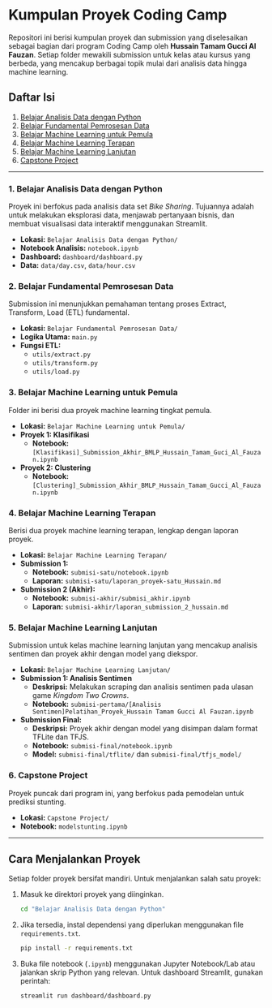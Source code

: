 # Kumpulan Proyek Coding Camp

Repositori ini berisi kumpulan proyek dan submission yang diselesaikan sebagai bagian dari program Coding Camp oleh **Hussain Tamam Gucci Al Fauzan**. Setiap folder mewakili submission untuk kelas atau kursus yang berbeda, yang mencakup berbagai topik mulai dari analisis data hingga machine learning.

## Daftar Isi
1.  [Belajar Analisis Data dengan Python](#1-belajar-analisis-data-dengan-python)
2.  [Belajar Fundamental Pemrosesan Data](#2-belajar-fundamental-pemrosesan-data)
3.  [Belajar Machine Learning untuk Pemula](#3-belajar-machine-learning-untuk-pemula)
4.  [Belajar Machine Learning Terapan](#4-belajar-machine-learning-terapan)
5.  [Belajar Machine Learning Lanjutan](#5-belajar-machine-learning-lanjutan)
6.  [Capstone Project](#6-capstone-project)

---

### 1. Belajar Analisis Data dengan Python

Proyek ini berfokus pada analisis data set *Bike Sharing*. Tujuannya adalah untuk melakukan eksplorasi data, menjawab pertanyaan bisnis, dan membuat visualisasi data interaktif menggunakan Streamlit.

-   **Lokasi:** `Belajar Analisis Data dengan Python/`
-   **Notebook Analisis:** `notebook.ipynb`
-   **Dashboard:** `dashboard/dashboard.py`
-   **Data:** `data/day.csv`, `data/hour.csv`

### 2. Belajar Fundamental Pemrosesan Data

Submission ini menunjukkan pemahaman tentang proses Extract, Transform, Load (ETL) fundamental.

-   **Lokasi:** `Belajar Fundamental Pemrosesan Data/`
-   **Logika Utama:** `main.py`
-   **Fungsi ETL:**
    -   `utils/extract.py`
    -   `utils/transform.py`
    -   `utils/load.py`

### 3. Belajar Machine Learning untuk Pemula

Folder ini berisi dua proyek machine learning tingkat pemula.

-   **Lokasi:** `Belajar Machine Learning untuk Pemula/`
-   **Proyek 1: Klasifikasi**
    -   **Notebook:** `[Klasifikasi]_Submission_Akhir_BMLP_Hussain_Tamam_Guci_Al_Fauzan.ipynb`
-   **Proyek 2: Clustering**
    -   **Notebook:** `[Clustering]_Submission_Akhir_BMLP_Hussain_Tamam_Gucci_Al_Fauzan.ipynb`

### 4. Belajar Machine Learning Terapan

Berisi dua proyek machine learning terapan, lengkap dengan laporan proyek.

-   **Lokasi:** `Belajar Machine Learning Terapan/`
-   **Submission 1:**
    -   **Notebook:** `submisi-satu/notebook.ipynb`
    -   **Laporan:** `submisi-satu/laporan_proyek-satu_Hussain.md`
-   **Submission 2 (Akhir):**
    -   **Notebook:** `submisi-akhir/submisi_akhir.ipynb`
    -   **Laporan:** `submisi-akhir/laporan_submission_2_hussain.md`

### 5. Belajar Machine Learning Lanjutan

Submission untuk kelas machine learning lanjutan yang mencakup analisis sentimen dan proyek akhir dengan model yang diekspor.

-   **Lokasi:** `Belajar Machine Learning Lanjutan/`
-   **Submission 1: Analisis Sentimen**
    -   **Deskripsi:** Melakukan scraping dan analisis sentimen pada ulasan game *Kingdom Two Crowns*.
    -   **Notebook:** `submisi-pertama/[Analisis Sentimen]Pelatihan_Proyek_Hussain Tamam Gucci Al Fauzan.ipynb`
-   **Submission Final:**
    -   **Deskripsi:** Proyek akhir dengan model yang disimpan dalam format TFLite dan TFJS.
    -   **Notebook:** `submisi-final/notebook.ipynb`
    -   **Model:** `submisi-final/tflite/` dan `submisi-final/tfjs_model/`

### 6. Capstone Project

Proyek puncak dari program ini, yang berfokus pada pemodelan untuk prediksi stunting.

-   **Lokasi:** `Capstone Project/`
-   **Notebook:** `modelstunting.ipynb`

---

## Cara Menjalankan Proyek

Setiap folder proyek bersifat mandiri. Untuk menjalankan salah satu proyek:
1.  Masuk ke direktori proyek yang diinginkan.
    ```bash
    cd "Belajar Analisis Data dengan Python"
    ```
2.  Jika tersedia, instal dependensi yang diperlukan menggunakan file `requirements.txt`.
    ```bash
    pip install -r requirements.txt
    ```
3.  Buka file notebook (`.ipynb`) menggunakan Jupyter Notebook/Lab atau jalankan skrip Python yang relevan. Untuk dashboard Streamlit, gunakan perintah:
    ```bash
    streamlit run dashboard/dashboard.py
    ```
